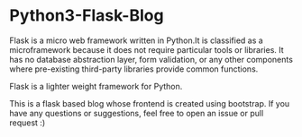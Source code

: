 # Python3-Flask-Blog
Flask is a micro web framework written in Python.It is classified as a microframework because it does not require particular tools or libraries. It has no database abstraction layer, form validation, or any other components where pre-existing third-party libraries provide common functions.

Flask is a lighter weight framework for Python. 

This is a flask based blog whose frontend is created using bootstrap.
If you have any questions or suggestions, feel free to open an issue or pull request :)
